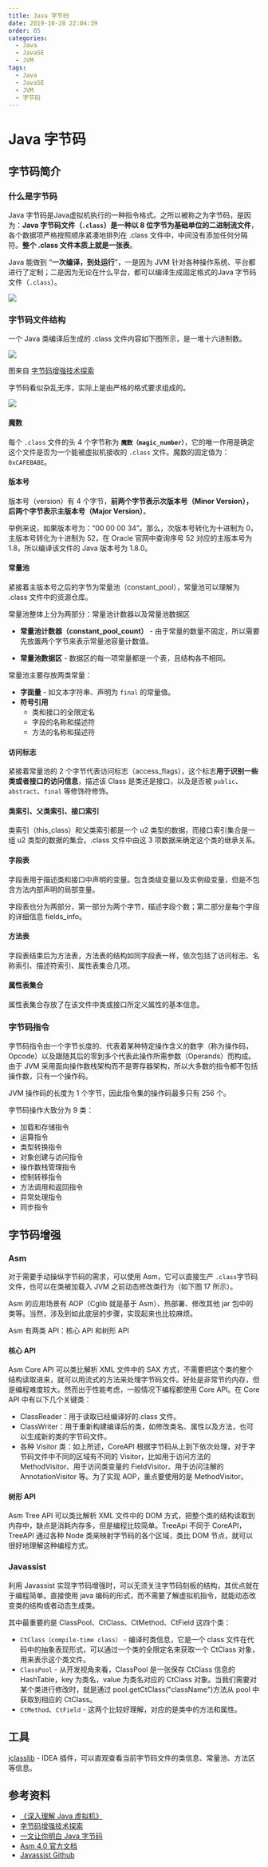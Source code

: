 ```yaml
---
title: Java 字节码
date: 2019-10-28 22:04:39
order: 05
categories:
  - Java
  - JavaSE
  - JVM
tags:
  - Java
  - JavaSE
  - JVM
  - 字节码
---
```


# Java 字节码

## 字节码简介

### 什么是字节码

Java 字节码是Java虚拟机执行的一种指令格式。之所以被称之为字节码，是因为：**Java 字节码文件（`.class`）是一种以 8 位字节为基础单位的二进制流文件**，各个数据项严格按照顺序紧凑地排列在 .class 文件中，中间没有添加任何分隔符。**整个 .class 文件本质上就是一张表**。

Java 能做到 “**一次编译，到处运行**”，一是因为 JVM 针对各种操作系统、平台都进行了定制；二是因为无论在什么平台，都可以编译生成固定格式的Java 字节码文件（`.class`）。

![](https://raw.githubusercontent.com/dunwu/images/dev/snap/20230419203137.png)

### 字节码文件结构

一个 Java 类编译后生成的 .class 文件内容如下图所示，是一堆十六进制数。

![](https://raw.githubusercontent.com/dunwu/images/dev/snap/20230419141404.png)

图来自 [字节码增强技术探索](https://tech.meituan.com/2019/09/05/java-bytecode-enhancement.html)

字节码看似杂乱无序，实际上是由严格的格式要求组成的。

![](https://raw.githubusercontent.com/dunwu/images/dev/snap/20230419154033.png)

#### 魔数

每个 `.class` 文件的头 4 个字节称为 **`魔数（magic_number）`**，它的唯一作用是确定这个文件是否为一个能被虚拟机接收的 `.class` 文件。魔数的固定值为：`0xCAFEBABE`。

#### 版本号

版本号（version）有 4 个字节，**前两个字节表示次版本号（Minor Version），后两个字节表示主版本号（Major Version）**。

举例来说，如果版本号为：“00 00 00 34”。那么，次版本号转化为十进制为 0，主版本号转化为十进制为 52，在 Oracle 官网中查询序号 52 对应的主版本号为 1.8，所以编译该文件的 Java 版本号为 1.8.0。

#### 常量池

紧接着主版本号之后的字节为常量池（constant_pool），常量池可以理解为 .class 文件中的资源仓库。

常量池整体上分为两部分：常量池计数器以及常量池数据区

- **常量池计数器（constant_pool_count）** - 由于常量的数量不固定，所以需要先放置两个字节来表示常量池容量计数值。

- **常量池数据区** - 数据区的每一项常量都是一个表，且结构各不相同。

常量池主要存放两类常量：

- **字面量** - 如文本字符串、声明为 `final` 的常量值。
- **符号引用**
  - 类和接口的全限定名
  - 字段的名称和描述符
  - 方法的名称和描述符

#### 访问标志

紧接着常量池的 2 个字节代表访问标志（access_flags），这个标志**用于识别一些类或者接口的访问信息**，描述该 Class 是类还是接口，以及是否被 `public`、`abstract`、`final` 等修饰符修饰。

#### 类索引、父类索引、接口索引

类索引（this_class）和父类索引都是一个 u2 类型的数据，而接口索引集合是一组 u2 类型的数据的集合。.class 文件中由这 3 项数据来确定这个类的继承关系。

#### 字段表

字段表用于描述类和接口中声明的变量。包含类级变量以及实例级变量，但是不包含方法内部声明的局部变量。

字段表也分为两部分，第一部分为两个字节，描述字段个数；第二部分是每个字段的详细信息 fields_info。

#### 方法表

字段表结束后为方法表，方法表的结构如同字段表一样，依次包括了访问标志、名称索引、描述符索引、属性表集合几项。

#### 属性表集合

属性表集合存放了在该文件中类或接口所定义属性的基本信息。

### 字节码指令

字节码指令由一个字节长度的、代表着某种特定操作含义的数字（称为操作码，Opcode）以及跟随其后的零到多个代表此操作所需参数（Operands）而构成。由于 JVM 采用面向操作数栈架构而不是寄存器架构，所以大多数的指令都不包括操作数，只有一个操作码。

JVM 操作码的长度为 1 个字节，因此指令集的操作码最多只有 256 个。

字节码操作大致分为 9 类：

- 加载和存储指令
- 运算指令
- 类型转换指令
- 对象创建与访问指令
- 操作数栈管理指令
- 控制转移指令
- 方法调用和返回指令
- 异常处理指令
- 同步指令

## 字节码增强

### Asm

对于需要手动操纵字节码的需求，可以使用 Asm，它可以直接生产 `.class`字节码文件，也可以在类被加载入 JVM 之前动态修改类行为（如下图 17 所示）。

Asm 的应用场景有 AOP（Cglib 就是基于 Asm）、热部署、修改其他 jar 包中的类等。当然，涉及到如此底层的步骤，实现起来也比较麻烦。

Asm 有两类 API：核心 API 和树形 API

#### 核心 API

Asm Core API 可以类比解析 XML 文件中的 SAX 方式，不需要把这个类的整个结构读取进来，就可以用流式的方法来处理字节码文件。好处是非常节约内存，但是编程难度较大。然而出于性能考虑，一般情况下编程都使用 Core API。在 Core API 中有以下几个关键类：

- ClassReader：用于读取已经编译好的.class 文件。
- ClassWriter：用于重新构建编译后的类，如修改类名、属性以及方法，也可以生成新的类的字节码文件。
- 各种 Visitor 类：如上所述，CoreAPI 根据字节码从上到下依次处理，对于字节码文件中不同的区域有不同的 Visitor，比如用于访问方法的 MethodVisitor、用于访问类变量的 FieldVisitor、用于访问注解的 AnnotationVisitor 等。为了实现 AOP，重点要使用的是 MethodVisitor。

#### 树形 API

Asm Tree API 可以类比解析 XML 文件中的 DOM 方式，把整个类的结构读取到内存中，缺点是消耗内存多，但是编程比较简单。TreeApi 不同于 CoreAPI，TreeAPI 通过各种 Node 类来映射字节码的各个区域，类比 DOM 节点，就可以很好地理解这种编程方式。

### Javassist

利用 Javassist 实现字节码增强时，可以无须关注字节码刻板的结构，其优点就在于编程简单。直接使用 java 编码的形式，而不需要了解虚拟机指令，就能动态改变类的结构或者动态生成类。

其中最重要的是 ClassPool、CtClass、CtMethod、CtField 这四个类：

- `CtClass（compile-time class）` - 编译时类信息，它是一个 class 文件在代码中的抽象表现形式，可以通过一个类的全限定名来获取一个 CtClass 对象，用来表示这个类文件。
- `ClassPool` - 从开发视角来看，ClassPool 是一张保存 CtClass 信息的 HashTable，key 为类名，value 为类名对应的 CtClass 对象。当我们需要对某个类进行修改时，就是通过 pool.getCtClass("className")方法从 pool 中获取到相应的 CtClass。
- `CtMethod`、`CtField` - 这两个比较好理解，对应的是类中的方法和属性。

## 工具

[jclasslib](https://plugins.jetbrains.com/plugin/9248-jclasslib-bytecode-viewer) - IDEA 插件，可以直观查看当前字节码文件的类信息、常量池、方法区等信息。

## 参考资料

- [《深入理解 Java 虚拟机》](https://book.douban.com/subject/34907497/)
- [字节码增强技术探索](https://tech.meituan.com/2019/09/05/java-bytecode-enhancement.html)
- [一文让你明白 Java 字节码](https://www.jianshu.com/p/252f381a6bc4)
- [Asm 4.0 官方文档](https://asm.ow2.io/asm4-guide.pdf)
- [Javassist Github](https://github.com/jboss-javassist/javassist)